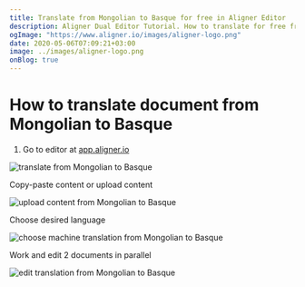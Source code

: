 ```yaml
---
title: Translate from Mongolian to Basque for free in Aligner Editor
description: Aligner Dual Editor Tutorial. How to translate for free from Mongolian to Basque. Aligner is multilingual document management platform. 
ogImage: "https://www.aligner.io/images/aligner-logo.png"
date: 2020-05-06T07:09:21+03:00
image: ../images/aligner-logo.png
onBlog: true
---
```


# How to translate document from Mongolian to Basque

1. Go to editor at [app.aligner.io](https://app.aligner.io "Aligner App web page")

![translate from Mongolian to Basque](../aligner-blank-editor.png "translate from Mongolian to Basque")

Copy-paste content or upload content

![upload content from Mongolian to Basque](../aligner-uploaded-document.png "upload content from Mongolian to Basque")

Choose desired language

![choose machine translation from Mongolian to Basque](../aligner-language-dropdown.png "choose machine translation from Mongolian to Basque")

Work and edit 2 documents in parallel

![edit translation from Mongolian to Basque](../aligner-double-sitded-editor.png "edit translation from Mongolian to Basque")


